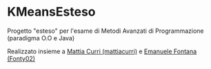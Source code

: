 # KMeansEsteso
Progetto "esteso" per l'esame di Metodi Avanzati di Programmazione (paradigma O.O e Java)

Realizzato insieme a [Mattia Curri (mattiacurri)](https://github.com/mattiacurri) e [Emanuele Fontana (Fonty02)](https://github.com/Fonty02)
